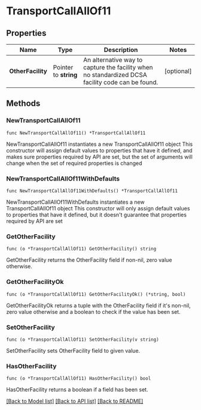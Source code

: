 # TransportCallAllOf11

## Properties

Name | Type | Description | Notes
------------ | ------------- | ------------- | -------------
**OtherFacility** | Pointer to **string** | An alternative way to capture the facility when no standardized DCSA facility code can be found. | [optional] 

## Methods

### NewTransportCallAllOf11

`func NewTransportCallAllOf11() *TransportCallAllOf11`

NewTransportCallAllOf11 instantiates a new TransportCallAllOf11 object
This constructor will assign default values to properties that have it defined,
and makes sure properties required by API are set, but the set of arguments
will change when the set of required properties is changed

### NewTransportCallAllOf11WithDefaults

`func NewTransportCallAllOf11WithDefaults() *TransportCallAllOf11`

NewTransportCallAllOf11WithDefaults instantiates a new TransportCallAllOf11 object
This constructor will only assign default values to properties that have it defined,
but it doesn't guarantee that properties required by API are set

### GetOtherFacility

`func (o *TransportCallAllOf11) GetOtherFacility() string`

GetOtherFacility returns the OtherFacility field if non-nil, zero value otherwise.

### GetOtherFacilityOk

`func (o *TransportCallAllOf11) GetOtherFacilityOk() (*string, bool)`

GetOtherFacilityOk returns a tuple with the OtherFacility field if it's non-nil, zero value otherwise
and a boolean to check if the value has been set.

### SetOtherFacility

`func (o *TransportCallAllOf11) SetOtherFacility(v string)`

SetOtherFacility sets OtherFacility field to given value.

### HasOtherFacility

`func (o *TransportCallAllOf11) HasOtherFacility() bool`

HasOtherFacility returns a boolean if a field has been set.


[[Back to Model list]](../README.md#documentation-for-models) [[Back to API list]](../README.md#documentation-for-api-endpoints) [[Back to README]](../README.md)


